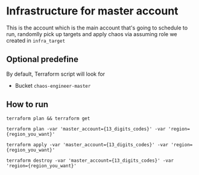 # Infrastructure for master account

This is the account which is the main account that's going to schedule to run, randomlly pick up targets and apply chaos via assuming role we created in `infra_target`

## Optional predefine
By default, Terraform script will look for 

* Bucket `chaos-engineer-master`

## How to run

```
terraform plan && terraform get

terraform plan -var 'master_account={13_digits_codes}' -var 'region={region_you_want}'

terraform apply -var 'master_account={13_digits_codes}' -var 'region={region_you_want}'

terraform destroy -var 'master_account={13_digits_codes}' -var 'region={region_you_want}'
```
